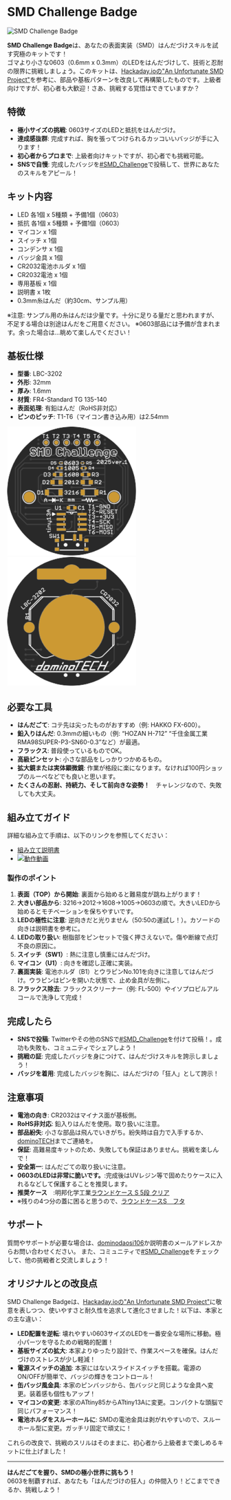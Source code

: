 # SMD Challenge Badge

![SMD Challenge Badge](SMDChallenge_IGP1120.JPG)

**SMD Challenge Badge**は、あなたの表面実装（SMD）はんだづけスキルを試す究極のキットです！  
ゴマより小さな0603（0.6mm x 0.3mm）のLEDをはんだづけして、技術と忍耐の限界に挑戦しましょう。このキットは、[Hackaday.ioの"An Unfortunate SMD Project"](https://hackaday.io/project/25265-an-unfortunate-smd-project)を参考に、部品や基板パターンを改良して再構築したものです。上級者向けですが、初心者も大歓迎！さあ、挑戦する覚悟はできていますか？

## 特徴
- **極小サイズの挑戦**: 0603サイズのLEDと抵抗をはんだづけ。
- **達成感抜群**: 完成すれば、胸を張ってつけられるカッコいいバッジが手に入ります！
- **初心者からプロまで**: 上級者向けキットですが、初心者でも挑戦可能。
- **SNSで自慢**: 完成したバッジを[#SMD_Challenge](https://twitter.com/hashtag/SMD_Challenge)で投稿して、世界にあなたのスキルをアピール！

## キット内容
- LED  各1個 x 5種類 + 予備1個（0603）
- 抵抗 各1個 x 5種類 + 予備1個（0603）
- マイコン x 1個
- スイッチ x 1個
- コンデンサ x 1個
- バッジ金具 x 1個
- CR2032電池ホルダ x 1個
- CR2032電池 x 1個
- 専用基板 x 1個
- 説明書 x 1枚
- 0.3mm糸はんだ（約30cm、サンプル用）

※注意: サンプル用の糸はんだは少量です。十分に足りる量だと思われますが、不足する場合は別途はんだをご用意ください。
※0603部品には予備が含まれます。余った場合は…眺めて楽しんでください！

## 基板仕様
- **型番**: LBC-3202
- **外形**: 32mm
- **厚み**: 1.6mm
- **材質**: FR4-Standard TG 135-140
- **表面処理**: 有鉛はんだ（RoHS非対応）
- **ピンのピッチ**: T1-T6（マイコン書き込み用）は2.54mm

<img src="SVG/SMD_Challenge_2025_v1_SVG/top.svg" width="300"> <img src="SVG/SMD_Challenge_2025_v1_SVG/bottom.svg" width="300">

## 必要な工具
- **はんだごて**: コテ先は尖ったものがおすすめ（例: HAKKO FX-600）。
- **鉛入りはんだ**: 0.3mmの細いもの（例: “HOZAN H-712” “千住金属工業 RMA98SUPER-P3-SN60-0.3”など）が最適。
- **フラックス**: 普段使っているものでOK。
- **高級ピンセット**: 小さな部品をしっかりつかめるもの。
- **拡大鏡または実体顕微鏡**: 作業が格段に楽になります。なければ100円ショップのルーペなどでも良いと思います。
- **たくさんの忍耐、持続力、そして前向きな姿勢！**　チャレンジなので、失敗しても大丈夫。

## 組み立てガイド
詳細な組み立て手順は、以下のリンクを参照してください：
- [組み立て説明書](Manual/SMD_Challenge_Badge_Manual_ver2.2.pdf)
- [![動作動画](http://img.youtube.com/vi/hwRiR8ovcfM/0.jpg)](https://www.youtube.com/watch?v=hwRiR8ovcfM )

### 製作のポイント
1. **表面（TOP）から開始**: 裏面から始めると難易度が跳ね上がります！
2. **大きい部品から**: 3216→2012→1608→1005→0603の順で。大きいLEDから始めるとモチベーションを保ちやすいです。
3. **LEDの極性に注意**: 逆向きだと光りません（50:50の運試し！）。カソードの向きは説明書を参考に。
4. **LEDの取り扱い**: 樹脂部をピンセットで強く押さえないで。傷や断線で点灯不良の原因に。
5. **スイッチ（SW1）**: 熱に注意し慎重にはんだづけ。
6. **マイコン（U1）**: 向きを確認し正確に実装。
7. **裏面実装**: 電池ホルダ（B1）とウラピンNo.101を向きに注意してはんだづけ。ウラピンはピンを開いた状態で、止め金具が左側に。
8. **フラックス除去**: フラックスクリーナー（例: FL-500）やイソプロピルアルコールで洗浄して完成！

## 完成したら
- **SNSで投稿**: Twitterやその他のSNSで[#SMD_Challenge](https://twitter.com/intent/tweet?hashtags=SMD_Challenge)を付けて投稿！。成功も失敗も、コミュニティでシェアしよう！
- **挑戦の証**: 完成したバッジを身につけて、はんだづけスキルを誇示しましょう！
- **バッジを着用**: 完成したバッジを胸に、はんだづけの「狂人」として誇示！

## 注意事項
- **電池の向き**: CR2032はマイナス面が基板側。
- **RoHS非対応**: 鉛入りはんだを使用。取り扱いに注意。
- **部品紛失**: 小さな部品は飛んでいきがち。紛失時は自力で入手するか、[dominoTECH](https://Twitter.com/dominodaosi106)までご連絡を。
- **保証**: 高難易度キットのため、失敗しても保証はありません。挑戦を楽しんで！
- **安全第一**: はんだごての取り扱いに注意。
- **0603のLEDは非常に脆いです。**:完成後はUVレジン等で固めたりケースに入れるなどして保護することを推奨します。
 - **推奨ケース**　:明邦化学工業[ラウンドケース S 5段 クリア](https://meihokagaku.co.jp/?p=2736)
 - ※残りの4つ分の蓋に困ると思うので、[ラウンドケースS　フタ](https://meihokagaku.co.jp/?p=2709)

## サポート
質問やサポートが必要な場合は、[dominodaosi106](https://Twitter.com/dominodaosi106)か説明書のメールアドレスからお問い合わせください。
また、コミュニティで[#SMD_Challenge](https://twitter.com/hashtag/SMD_Challenge)をチェックして、他の挑戦者と交流しましょう！


## オリジナルとの改良点

SMD Challenge Badgeは、[Hackaday.ioの"An Unfortunate SMD Project"](https://hackaday.io/project/25265-an-unfortunate-smd-project)に敬意を表しつつ、使いやすさと耐久性を追求して進化させました！以下は、本家との主な違い：

- **LED配置を逆転**: 壊れやすい0603サイズのLEDを一番安全な場所に移動。極小パーツを守るための戦略的配置！
- **基板サイズの拡大**: 本家よりゆったり設計で、作業スペースを確保。はんだづけのストレスが少し軽減！
- **電源スイッチの追加**: 本家にはないスライドスイッチを搭載。電源のON/OFFが簡単で、バッジの輝きをコントロール！
- **缶バッジ風金具**: 本家のピンバッジから、缶バッジと同じような金具へ変更。装着感も個性もアップ！
- **マイコンの変更**: 本家のATtiny85からATtiny13Aに変更。コンパクトな頭脳で同じパフォーマンス！
- **電池ホルダをスルーホールに**: SMDの電池金具は剥がれやすいので、スルーホール型に変更。ガッチリ固定で頑丈に！

これらの改良で、挑戦のスリルはそのままに、初心者から上級者まで楽しめるキットに仕上げました！

---

**はんだごてを握り、SMDの極小世界に挑もう！**  
0603を制覇すれば、あなたも「はんだづけの狂人」の仲間入り！どこまでできるか、挑戦しよう！
